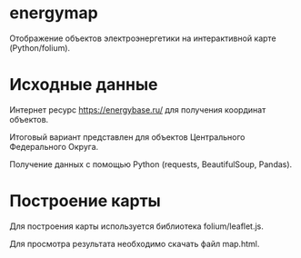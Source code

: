 # energymap
Отображение объектов электроэнергетики на интерактивной карте (Python/folium).

# Исходные данные
Интернет ресурс https://energybase.ru/ для получения координат объектов.

Итоговый вариант представлен для объектов Центрального Федерального Округа.

Получение данных с помощью Python (requests, BeautifulSoup, Pandas).

# Построение карты
Для построения карты используется библиотека folium/leaflet.js.

Для просмотра результата необходимо скачать файл map.html.
